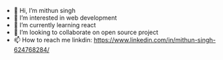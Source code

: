 - 👋 Hi, I’m mithun singh
- 👀 I’m interested in web development
- 🌱 I’m currently learning react
- 💞️ I’m looking to collaborate on open source project
- 📫 How to reach me linkdin: https://www.linkedin.com/in/mithun-singh-624768284/

<!---
mithunsingh18/mithunsingh18 is a ✨ special ✨ repository because its `README.md` (this file) appears on your GitHub profile.
You can click the Preview link to take a look at your changes.
--->
